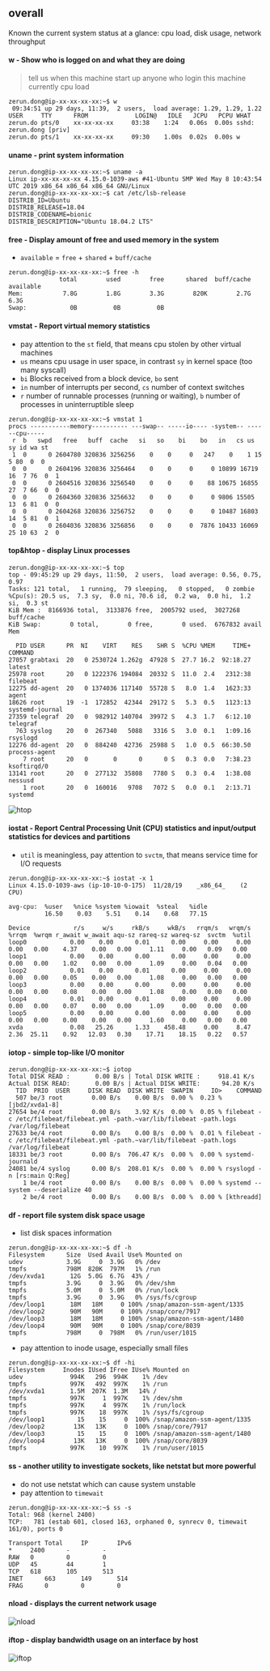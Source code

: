## overall
Known the current system status at a glance: cpu load, disk usage, network throughput

#### w - Show who is logged on and what they are doing
> tell us when this machine start up
> anyone who login this machine
> currently cpu load
```shell
zerun.dong@ip-xx-xx-xx-xx:~$ w
 09:34:51 up 29 days, 11:39,  2 users,  load average: 1.29, 1.29, 1.22
USER     TTY      FROM             LOGIN@   IDLE   JCPU   PCPU WHAT
zerun.do pts/0    xx-xx-xx-xx     03:38    1:24   0.06s  0.00s sshd: zerun.dong [priv]
zerun.do pts/1    xx-xx-xx-xx     09:30    1.00s  0.02s  0.00s w
```

#### uname - print system information
```shell
zerun.dong@ip-xx-xx-xx-xx:~$ uname -a
Linux ip-xx-xx-xx-xx 4.15.0-1039-aws #41-Ubuntu SMP Wed May 8 10:43:54 UTC 2019 x86_64 x86_64 x86_64 GNU/Linux
zerun.dong@ip-xx-xx-xx-xx:~$ cat /etc/lsb-release
DISTRIB_ID=Ubuntu
DISTRIB_RELEASE=18.04
DISTRIB_CODENAME=bionic
DISTRIB_DESCRIPTION="Ubuntu 18.04.2 LTS"
```

#### free - Display amount of free and used memory in the system
* `available` = `free` + `shared` + `buff/cache`
```shell
zerun.dong@ip-xx-xx-xx-xx:~$ free -h
              total        used        free      shared  buff/cache   available
Mem:           7.8G        1.8G        3.3G        820K        2.7G        6.3G
Swap:            0B          0B          0B
```

#### vmstat - Report virtual memory statistics
* pay attention to the `st` field, that means cpu stolen by other virtual machines
* `us` means cpu usage in user space, in contrast `sy` in kernel space (too many syscall)
* `bi` Blocks received from a block device, `bo` sent
* `in` number of interrupts per second, `cs` number of context switches
* `r` number of runnable processes (running or waiting), `b` number of processes in uninterruptible sleep
```shell
zerun.dong@ip-xx-xx-xx-xx:~$ vmstat 1
procs -----------memory---------- ---swap-- -----io---- -system-- ------cpu-----
 r  b   swpd   free   buff  cache   si   so    bi    bo   in   cs us sy id wa st
 1  0      0 2604780 320836 3256256    0    0     0   247    0    1 15  5 80  0  0
 0  0      0 2604196 320836 3256464    0    0     0     0 10899 16719 16  7 76  0  1
 0  0      0 2604516 320836 3256540    0    0     0    88 10675 16855 27  7 66  0  0
 0  0      0 2604360 320836 3256632    0    0     0     0 9806 15505 13  6 81  0  0
 0  0      0 2604268 320836 3256752    0    0     0     0 10487 16803 14  5 81  0  1
 0  0      0 2604036 320836 3256856    0    0     0  7876 10433 16069 25 10 63  2  0
```

#### top&htop - display Linux processes
```shell
zerun.dong@ip-xx-xx-xx-xx:~$ top
top - 09:45:29 up 29 days, 11:50,  2 users,  load average: 0.56, 0.75, 0.97
Tasks: 121 total,   1 running,  79 sleeping,   0 stopped,   0 zombie
%Cpu(s): 20.5 us,  7.3 sy,  0.0 ni, 70.6 id,  0.2 wa,  0.0 hi,  1.2 si,  0.3 st
KiB Mem :  8166936 total,  3133876 free,  2005792 used,  3027268 buff/cache
KiB Swap:        0 total,        0 free,        0 used.  6767832 avail Mem

  PID USER      PR  NI    VIRT    RES    SHR S  %CPU %MEM     TIME+ COMMAND
27057 grabtaxi  20   0 2530724 1.262g  47928 S  27.7 16.2  92:18.27 latest
25978 root      20   0 1222376 194084  20332 S  11.0  2.4   2312:38 filebeat
12275 dd-agent  20   0 1374036 117140  55728 S   8.0  1.4   1623:33 agent
18626 root      19  -1  172852  42344  29172 S   5.3  0.5   1123:13 systemd-journal
27359 telegraf  20   0  982912 140704  39972 S   4.3  1.7   6:12.10 telegraf
  763 syslog    20   0  267340   5088   3316 S   3.0  0.1   1:09.16 rsyslogd
12276 dd-agent  20   0  884240  42736  25988 S   1.0  0.5  66:30.50 process-agent
    7 root      20   0       0      0      0 S   0.3  0.0   7:38.23 ksoftirqd/0
13141 root      20   0  277132  35808   7780 S   0.3  0.4   1:38.08 nessusd
    1 root      20   0  160016   9708   7072 S   0.0  0.1   2:13.71 systemd
```
![htop](images/htop.jpg)

#### iostat - Report Central Processing Unit (CPU) statistics and input/output statistics for devices and partitions
* `util` is meaningless, pay attention to `svctm`, that means service time for I/O requests
```shell
zerun.dong@ip-xx-xx-xx-xx:~$ iostat -x 1
Linux 4.15.0-1039-aws (ip-10-10-0-175) 	11/28/19 	_x86_64_	(2 CPU)

avg-cpu:  %user   %nice %system %iowait  %steal   %idle
          16.50    0.03    5.51    0.14    0.68   77.15

Device            r/s     w/s     rkB/s     wkB/s   rrqm/s   wrqm/s  %rrqm  %wrqm r_await w_await aqu-sz rareq-sz wareq-sz  svctm  %util
loop0            0.00    0.00      0.01      0.00     0.00     0.00   0.00   0.00    4.37    0.00   0.00     1.11     0.00   0.09   0.00
loop1            0.00    0.00      0.00      0.00     0.00     0.00   0.00   0.00    1.02    0.00   0.00     1.09     0.00   0.04   0.00
loop2            0.01    0.00      0.01      0.00     0.00     0.00   0.00   0.00    0.05    0.00   0.00     1.08     0.00   0.00   0.00
loop3            0.00    0.00      0.00      0.00     0.00     0.00   0.00   0.00    0.08    0.00   0.00     1.08     0.00   0.00   0.00
loop4            0.01    0.00      0.01      0.00     0.00     0.00   0.00   0.00    0.07    0.00   0.00     1.09     0.00   0.00   0.00
loop5            0.00    0.00      0.00      0.00     0.00     0.00   0.00   0.00    0.00    0.00   0.00     1.60     0.00   0.00   0.00
xvda             0.08   25.26      1.33    458.48     0.00     8.47   2.36  25.11    0.92   12.03   0.30    17.71    18.15   0.22   0.57
```
#### iotop - simple top-like I/O monitor
```shell
zerun.dong@ip-xx-xx-xx-xx:~$ iotop
Total DISK READ :       0.00 B/s | Total DISK WRITE :     918.41 K/s
Actual DISK READ:       0.00 B/s | Actual DISK WRITE:      94.20 K/s
  TID  PRIO  USER     DISK READ  DISK WRITE  SWAPIN     IO>    COMMAND
  507 be/3 root        0.00 B/s    0.00 B/s  0.00 %  0.23 % [jbd2/xvda1-8]
27654 be/4 root        0.00 B/s    3.92 K/s  0.00 %  0.05 % filebeat -c /etc/filebeat/filebeat.yml -path.~var/lib/filebeat -path.logs /var/log/filebeat
27633 be/4 root        0.00 B/s    0.00 B/s  0.00 %  0.01 % filebeat -c /etc/filebeat/filebeat.yml -path.~var/lib/filebeat -path.logs /var/log/filebeat
18331 be/3 root        0.00 B/s  706.47 K/s  0.00 %  0.00 % systemd-journald
24081 be/4 syslog      0.00 B/s  208.01 K/s  0.00 %  0.00 % rsyslogd -n [rs:main Q:Reg]
    1 be/4 root        0.00 B/s    0.00 B/s  0.00 %  0.00 % systemd --system --deserialize 40
    2 be/4 root        0.00 B/s    0.00 B/s  0.00 %  0.00 % [kthreadd]
```

#### df - report file system disk space usage
* list disk spaces information
```shell
zerun.dong@ip-xx-xx-xx-xx:~$ df -h
Filesystem      Size  Used Avail Use% Mounted on
udev            3.9G     0  3.9G   0% /dev
tmpfs           798M  820K  797M   1% /run
/dev/xvda1       12G  5.0G  6.7G  43% /
tmpfs           3.9G     0  3.9G   0% /dev/shm
tmpfs           5.0M     0  5.0M   0% /run/lock
tmpfs           3.9G     0  3.9G   0% /sys/fs/cgroup
/dev/loop1       18M   18M     0 100% /snap/amazon-ssm-agent/1335
/dev/loop2       90M   90M     0 100% /snap/core/7917
/dev/loop3       18M   18M     0 100% /snap/amazon-ssm-agent/1480
/dev/loop4       90M   90M     0 100% /snap/core/8039
tmpfs           798M     0  798M   0% /run/user/1015
```
* pay attention to inode usage, especially small files
```shell
zerun.dong@ip-xx-xx-xx-xx:~$ df -hi
Filesystem     Inodes IUsed IFree IUse% Mounted on
udev             994K   296  994K    1% /dev
tmpfs            997K   492  997K    1% /run
/dev/xvda1       1.5M  207K  1.3M   14% /
tmpfs            997K     1  997K    1% /dev/shm
tmpfs            997K     4  997K    1% /run/lock
tmpfs            997K    18  997K    1% /sys/fs/cgroup
/dev/loop1         15    15     0  100% /snap/amazon-ssm-agent/1335
/dev/loop2        13K   13K     0  100% /snap/core/7917
/dev/loop3         15    15     0  100% /snap/amazon-ssm-agent/1480
/dev/loop4        13K   13K     0  100% /snap/core/8039
tmpfs            997K    10  997K    1% /run/user/1015
```

#### ss - another utility to investigate sockets, like netstat but more powerful
* do not use netstat which can cause system unstable
* pay attention to `timewait`
```shell
zerun.dong@ip-xx-xx-xx-xx:~$ ss -s
Total: 968 (kernel 2400)
TCP:   781 (estab 601, closed 163, orphaned 0, synrecv 0, timewait 161/0), ports 0

Transport Total     IP        IPv6
*	  2400      -         -
RAW	  0         0         0
UDP	  45        44        1
TCP	  618       105       513
INET	  663       149       514
FRAG	  0         0         0
```

#### nload - displays the current network usage
![nload](images/nload.jpg)

#### iftop - display bandwidth usage on an interface by host
![iftop](images/iftop.jpg)
